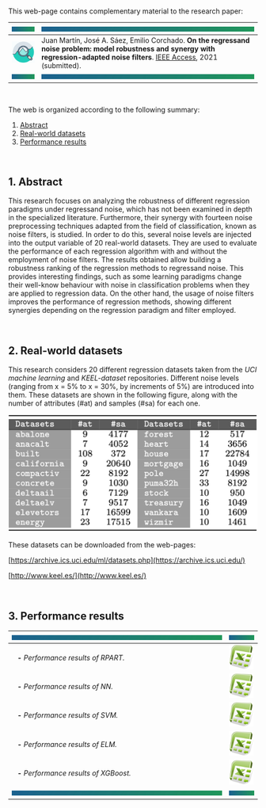 <br>

This web-page contains complementary material to the research paper:

| <a href="#img1"><img src="bannercolor.jpg" width="100" height="10"></a>| <a href="#img1"><img src="bannercolor.jpg" width="750" height="10"></a>|
|:---|:---|
|<a href="#img1"><img src="icon-research.jpg" width="150"></a>|Juan Martín, José A. Sáez, Emilio Corchado. **On the regressand noise problem: model robustness and synergy with regression-adapted noise filters**. [IEEE Access](https://ieeeaccess.ieee.org/), 2021 (submitted).|
| <a href="#img1"><img src="bannercolor.jpg" width="100" height="10"></a>| <a href="#img1"><img src="bannercolor.jpg" width="750" height="10"></a>|

<br>

The web is organized according to the following summary:

1. [Abstract](#Abstract)
2. [Real-world datasets](#Datasets)
3. [Performance results](#Performance)

<br>
 
## <a name="Abstract"></a> 1. Abstract
This research focuses on analyzing the robustness of different regression paradigms under regressand noise, which has not been examined in depth in the specialized literature. Furthermore, their synergy with fourteen noise preprocessing techniques adapted from the field of classification, known as noise filters, is studied. In order to do this, several noise levels are injected into the output variable of 20 real-world datasets. They are used to evaluate the performance of each regression algorithm with and without the employment of noise filters. The results obtained allow building a robustness ranking of the regression methods to regressand noise. This provides interesting findings, such as some learning paradigms change their well-know behaviour with noise in classification problems when they are applied to regression data. On the other hand, the usage of noise filters improves the performance of regression methods, showing different synergies depending on the regression paradigm and filter employed. 

<br>
 
## <a name="Datasets"></a> 2. Real-world datasets
This research considers 20 different regression datasets taken from the *UCI machine learning* and *KEEL-dataset* repositories. Different noise levels (ranging from x = 5% to x = 30%, by increments of 5%) are introduced into them. These datasets are shown in the following figure, along with the number of attributes (#at) and samples (#sa) for each one.

<center>
<a href="#img2"><img src="sb-datasets.png" width="600"></a>
</center>

These datasets can be downloaded from the web-pages:

[https://archive.ics.uci.edu/ml/datasets.php](https://archive.ics.uci.edu/)

[http://www.keel.es/](http://www.keel.es/)

<br>

## <a name="Performance"></a> 3. Performance results

|<a href="#img1"><img src="bannercolor.jpg" width="750" height="10"></a>|<a href="#img1"><img src="bannercolor.jpg" width="100" height="10"></a>|
|:---|:---:|
|&nbsp;&nbsp;&nbsp;**-** *Performance results of RPART.* | [<img src="icon-excel.png" width="50">](https://github.com/juanmartinsantos/regressandnoise/blob/main/docs/RMSE_RPART_git.xlsx?raw=true)|
|&nbsp;&nbsp;&nbsp;**-** *Performance results of NN.* | [<img src="icon-excel.png" width="50">](https://github.com/juanmartinsantos/regressandnoise/blob/main/docs/RMSE_NN_git.xlsx?raw=true)|
|&nbsp;&nbsp;&nbsp;**-** *Performance results of SVM.* | [<img src="icon-excel.png" width="50">](https://github.com/juanmartinsantos/regressandnoise/blob/main/docs/RMSE_SVM_git.xlsx?raw=true)|
|&nbsp;&nbsp;&nbsp;**-** *Performance results of ELM.* | [<img src="icon-excel.png" width="50">](https://github.com/juanmartinsantos/regressandnoise/blob/main/docs/RMSE_ELM_git.xlsx?raw=true)|
|&nbsp;&nbsp;&nbsp;**-** *Performance results of XGBoost.* | [<img src="icon-excel.png" width="50">](https://github.com/juanmartinsantos/regressandnoise/blob/main/docs/RMSE_XGBoost_git.xlsx?raw=true)|
|<a href="#img1"><img src="bannercolor.jpg" width="750" height="10"></a>|<a href="#img1"><img src="bannercolor.jpg" width="100" height="10"></a>|
